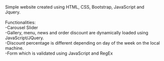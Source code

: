 Simple website created using HTML, CSS, Bootstrap, JavaScript and Jquery.\
\
Functionalities:\
-Carousel Slider\
-Gallery, menu, news and order discount are dynamically loaded using JavaScript/JQuery.  \
-Discount percentage is different depending on day of the week on the local machine.  \
-Form which is validated using JavaScript and RegEx 

